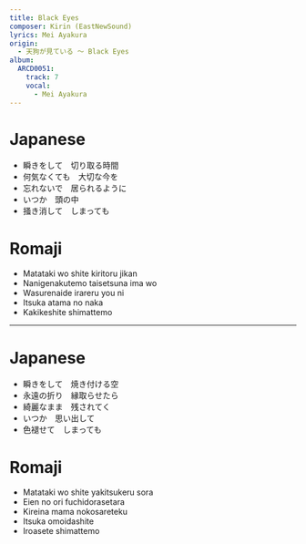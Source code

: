 ```yaml
---
title: Black Eyes
composer: Kirin (EastNewSound)
lyrics: Mei Ayakura
origin:
  - 天狗が見ている 〜 Black Eyes
album:
  ARCD0051:
    track: 7
    vocal:
      - Mei Ayakura
---
```


# Japanese
- 瞬きをして　切り取る時間
- 何気なくても　大切な今を
- 忘れないで　居られるように
- いつか　頭の中
- 掻き消して　しまっても
# Romaji
- Matataki wo shite  kiritoru jikan
- Nanigenakutemo  taisetsuna ima wo
- Wasurenaide  irareru you ni
- Itsuka  atama no naka
- Kakikeshite  shimattemo
---
# Japanese
- 瞬きをして　焼き付ける空
- 永遠の折り　縁取らせたら
- 綺麗なまま　残されてく
- いつか　思い出して
- 色褪せて　しまっても
# Romaji
- Matataki wo shite  yakitsukeru sora
- Eien no ori  fuchidorasetara
- Kireina mama  nokosareteku
- Itsuka  omoidashite
- Iroasete  shimattemo
